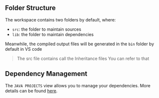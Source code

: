 
## Folder Structure

The workspace contains two folders by default, where:

- `src`: the folder to maintain sources
- `lib`: the folder to maintain dependencies

Meanwhile, the compiled output files will be generated in the `bin` folder by default in VS code

> The src file contains call the Inheritance files You can refer to that

## Dependency Management

The `JAVA PROJECTS` view allows you to manage your dependencies. More details can be found [here](https://github.com/microsoft/vscode-java-dependency#manage-dependencies).
